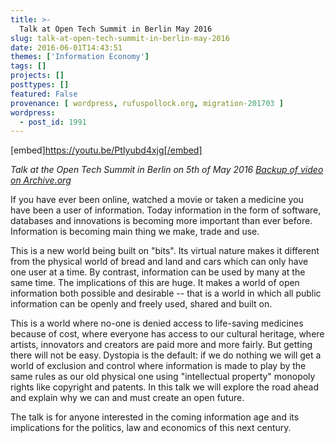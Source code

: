 ```yaml
---
title: >-
  Talk at Open Tech Summit in Berlin May 2016
slug: talk-at-open-tech-summit-in-berlin-may-2016
date: 2016-06-01T14:43:51
themes: ['Information Economy']
tags: []
projects: []
posttypes: []
featured: False
provenance: [ wordpress, rufuspollock.org, migration-201703 ]
wordpress:
  - post_id: 1991
---
```


[embed]https://youtu.be/PtIyubd4xjg[/embed]

*Talk at the Open Tech Summit in Berlin on 5th of May 2016 [Backup of video on Archive.org](https://archive.org/details/MakingAnOpenInformationAgeOpenTechSummit2016)*

If you have ever been online, watched a movie or taken a medicine you have been a user of information. Today information in the form of software, databases and innovations is becoming more important than ever before. Information is becoming main thing we make, trade and use.

This is a new world being built on "bits". Its virtual nature makes it different from the physical world of bread and land and cars which can only have one user at a time. By contrast, information can be used by many at the same time. The implications of this are huge. It makes a world of open information both possible and desirable -- that is a world in which all public information can be openly and freely used, shared and built on.

This is a world where no-one is denied access to life-saving medicines because of cost, where everyone has access to our cultural heritage, where artists, innovators and creators are paid more and more fairly. But getting there will not be easy. Dystopia is the default: if we do nothing we will get a world of exclusion and control where information is made to play by the same rules as our old physical one using "intellectual property" monopoly rights like copyright and patents. In this talk we will explore the road ahead and explain why we can and must create an open future.

The talk is for anyone interested in the coming information age and its implications for the politics, law and economics of this next century.

